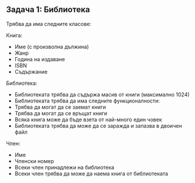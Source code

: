 ## Задача 1: Библиотекa

Трябва да има следните класове:

Книга:
* Име (с произволна дължина)
* Жанр
* Година на издаване
* ISBN
* Съдържание 

Библиотека:

* Библиотеката трябва да съдържа масив от книги (максимално 1024)
* Библиотеката трябва да има следните функционалности:
* Трябва да могат да се заемат книги
* Трябва да могат да се връщат книги
* Всяка книга може да бъде взета от най-много един човек
* Библиотеката трябва да може да се заражда и запазва в двоичен файл

Член:
* Име
* Членски номер
* Всеки член принадлежи на библиотека
* Всеки член трябва да може да наема книга от библиотеката